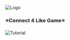 
![Logo](https://abcia2.com/4Stars/Assets/Logo.png)

### ⭐Connect 4 Like Game⭐

![Tutorial](https://abcia2.com/4Stars/Assets/TutorialImg.png)
